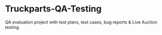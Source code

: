 # Truckparts-QA-Testing
QA evaluation project with test plans, test cases, bug reports &amp; Live Auction testing.
